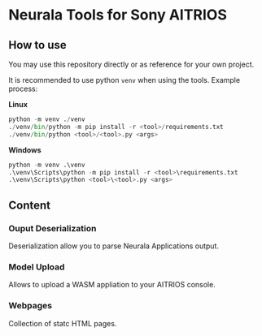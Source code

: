 # Neurala Tools for Sony AITRIOS

## How to use

You may use this repository directly or as reference for your own project.

It is recommended to use python `venv` when using the tools. Example process:

**Linux**

```python
python -m venv ./venv
./venv/bin/python -m pip install -r <tool>/requirements.txt
./venv/bin/python <tool>/<tool>.py <args>
```

**Windows**

```python
python -m venv .\venv
.\venv\Scripts\python -m pip install -r <tool>\requirements.txt
.\venv\Scripts\python <tool>\<tool>.py <args>
```

## Content

### Ouput Deserialization

Deserialization allow you to parse Neurala Applications output.

### Model Upload

Allows to upload a WASM appliation to your AITRIOS console.

### Webpages

Collection of statc HTML pages.